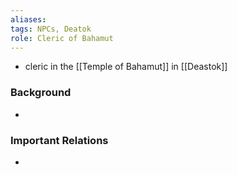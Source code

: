 ```yaml
---
aliases: 
tags: NPCs, Deatok
role: Cleric of Bahamut
---
```


-  cleric in the [[Temple of Bahamut]] in [[Deastok]]

### Background
-  

### Important Relations
-  